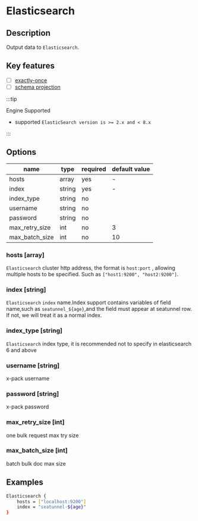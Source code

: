 # Elasticsearch

## Description

Output data to `Elasticsearch`.

## Key features

- [ ] [exactly-once](../../concept/connector-v2-features.md)
- [ ] [schema projection](../../concept/connector-v2-features.md)

:::tip

Engine Supported

* supported  `ElasticSearch version is >= 2.x and < 8.x`

:::

## Options

| name           | type   | required | default value | 
|----------------|--------|----------|---------------|
| hosts          | array  | yes      | -             |
| index          | string | yes      | -             |
| index_type     | string | no       |               |
| username       | string | no       |               |
| password       | string | no       |               | 
| max_retry_size | int    | no       | 3             |
| max_batch_size | int    | no       | 10            |



### hosts [array]
`Elasticsearch` cluster http address, the format is `host:port` , allowing multiple hosts to be specified. Such as `["host1:9200", "host2:9200"]`.

### index [string]
`Elasticsearch`  `index` name.Index support contains variables of field name,such as `seatunnel_${age}`,and the field must appear at seatunnel row.
If not, we will treat it as a normal index.

### index_type [string]
`Elasticsearch` index type, it is recommended not to specify in elasticsearch 6 and above

### username [string]
x-pack username

### password [string]
x-pack password

### max_retry_size [int]
one bulk request max try size

### max_batch_size [int]
batch bulk doc max size

## Examples
```bash
Elasticsearch {
    hosts = ["localhost:9200"]
    index = "seatunnel-${age}"
}
```
